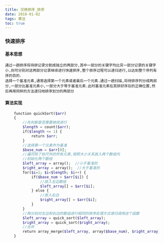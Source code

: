 ```yaml
---
title: 交换排序_排序
date: 2018-01-02
tags: 算法
toc: true
---
```


### 快速排序
#### 基本思想
    通过一趟排序将待排记录分割成独立的两部分,其中一部分的关键字均比另一部分记录的关键字小,则可分别对这两部分记录继续进行快速排序,整个排序过程可以递归进行,以达到整个序列有序的目的.
    选择一个基准元素,通常选择第一个元素或者最后一个元素.通过一趟扫描,将待排序列分成两部分,一部分比基准元素小,一部分大于等于基准元素.此时基准元素在其排好序后的正确位置,然后再用同样的方法递归地排序划分的两部分
<!-- more -->

#### 算法实现
```php
    function quickSort($arr) 
    {
        //先判断是否需要继续进行
        $length = count($arr);
        if($length <= 1) {
            return $arr;
        }
        //选择第一个元素作为基准
        $base_num = $arr[0];
        //遍历除了标尺外的所有元素,按照大小关系放入两个数组内
        //初始化两个数组
        $left_array = array();  //小于基准的
        $right_array = array();  //大于基准的
        for($i=1; $i<$length; $i++) {
            if($base_num > $arr[$i]) {
                //放入左边数组
                $left_array[] = $arr[$i];
            } else {
                //放入右边
                $right_array[] = $arr[$i];
            }
        }
        //再分别对左边和右边的数组进行相同的排序处理方式递归调用这个函数
        $left_array = quick_sort($left_array);
        $right_array = quick_sort($right_array);
        //合并
        return array_merge($left_array, array($base_num), $right_array);
    }
```